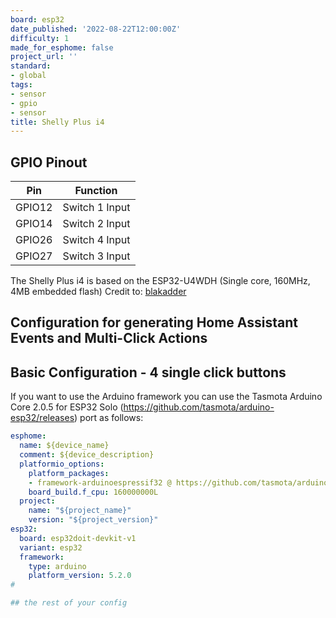 ```yaml
---
board: esp32
date_published: '2022-08-22T12:00:00Z'
difficulty: 1
made_for_esphome: false
project_url: ''
standard:
- global
tags:
- sensor
- gpio
- sensor
title: Shelly Plus i4
---
```


## GPIO Pinout

| Pin    | Function       |
| ------ | -------------- |
| GPIO12 | Switch 1 Input |
| GPIO14 | Switch 2 Input |
| GPIO26 | Switch 4 Input |
| GPIO27 | Switch 3 Input |
The Shelly Plus i4 is based on the ESP32-U4WDH (Single core, 160MHz, 4MB embedded flash)
Credit to: [blakadder](https://templates.blakadder.com/shelly_plus_i4.html)

## Configuration for generating Home Assistant Events and Multi-Click Actions

## Basic Configuration - 4 single click buttons

If you want to use the Arduino framework you can use the Tasmota Arduino Core 2.0.5 for ESP32 Solo
(https://github.com/tasmota/arduino-esp32/releases) port as follows:
``` yaml
esphome:
  name: ${device_name}
  comment: ${device_description}
  platformio_options:
    platform_packages:
    - framework-arduinoespressif32 @ https://github.com/tasmota/arduino-esp32/releases/download/2.0.5/framework-arduinoespressif32-solo1.zip
    board_build.f_cpu: 160000000L
  project:
    name: "${project_name}"
    version: "${project_version}"
esp32:
  board: esp32doit-devkit-v1
  variant: esp32
  framework:
    type: arduino
    platform_version: 5.2.0
#

## the rest of your config

```